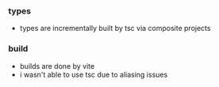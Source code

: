 ### types

- types are incrementally built by tsc via composite projects

### build

- builds are done by vite
- i wasn't able to use tsc due to aliasing issues
